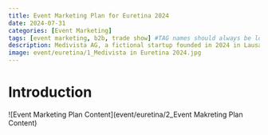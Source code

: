 ```yaml
---
title: Event Marketing Plan for Euretina 2024
date: 2024-07-31
categories: [Event Marketing]
tags: [event marketing, b2b, trade show] #TAG names should always be lowercase
description: Medivista AG, a fictional startup founded in 2024 in Lausanne, provides AI-powered medical image analysis and patient profile management services. As a B2B marketer, I would like to demonstrate my approach to plan for Medivista AG to join the trade show Euretina 2024 in Spain.
image: event/euretina/1_Medivista in Euretina 2024.jpg
---
```


# Introduction

![Event Marketing Plan Content](event/euretina/2_Event Makreting Plan Content)
